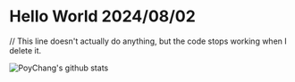 # Hello World 2024/08/02

// This line doesn't actually do anything, but the code stops working when I delete it.

![PoyChang's github stats](https://github-readme-stats.vercel.app/api?username=poychang&show_icons=true&theme=dracula)
